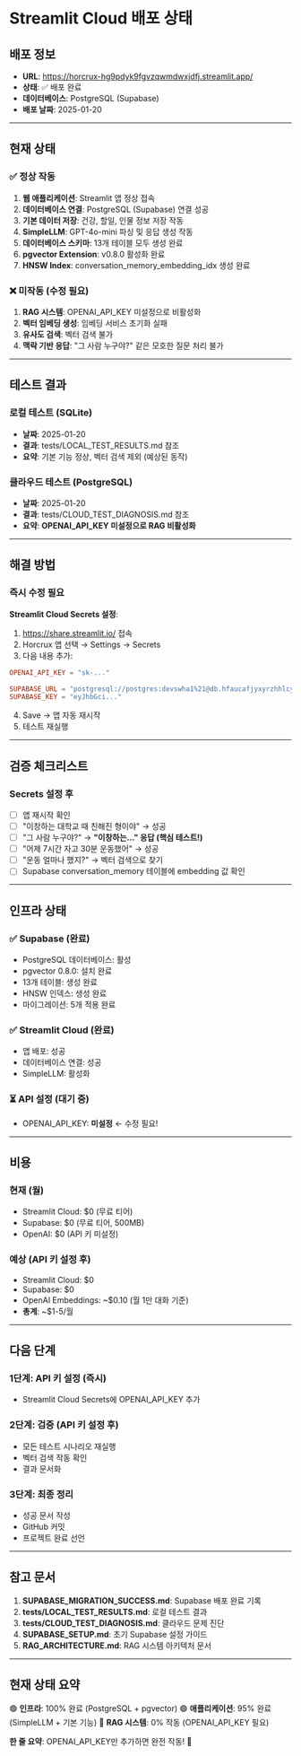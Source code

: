 # Streamlit Cloud 배포 상태

## 배포 정보

- **URL**: https://horcrux-hg9pdyk9fgvzqwmdwxjdfj.streamlit.app/
- **상태**: ✅ 배포 완료
- **데이터베이스**: PostgreSQL (Supabase)
- **배포 날짜**: 2025-01-20

---

## 현재 상태

### ✅ 정상 작동
1. **웹 애플리케이션**: Streamlit 앱 정상 접속
2. **데이터베이스 연결**: PostgreSQL (Supabase) 연결 성공
3. **기본 데이터 저장**: 건강, 할일, 인물 정보 저장 작동
4. **SimpleLLM**: GPT-4o-mini 파싱 및 응답 생성 작동
5. **데이터베이스 스키마**: 13개 테이블 모두 생성 완료
6. **pgvector Extension**: v0.8.0 활성화 완료
7. **HNSW Index**: conversation_memory_embedding_idx 생성 완료

### ❌ 미작동 (수정 필요)
1. **RAG 시스템**: OPENAI_API_KEY 미설정으로 비활성화
2. **벡터 임베딩 생성**: 임베딩 서비스 초기화 실패
3. **유사도 검색**: 벡터 검색 불가
4. **맥락 기반 응답**: "그 사람 누구야?" 같은 모호한 질문 처리 불가

---

## 테스트 결과

### 로컬 테스트 (SQLite)
- **날짜**: 2025-01-20
- **결과**: tests/LOCAL_TEST_RESULTS.md 참조
- **요약**: 기본 기능 정상, 벡터 검색 제외 (예상된 동작)

### 클라우드 테스트 (PostgreSQL)
- **날짜**: 2025-01-20
- **결과**: tests/CLOUD_TEST_DIAGNOSIS.md 참조
- **요약**: **OPENAI_API_KEY 미설정으로 RAG 비활성화**

---

## 해결 방법

### 즉시 수정 필요

**Streamlit Cloud Secrets 설정**:

1. https://share.streamlit.io/ 접속
2. Horcrux 앱 선택 → Settings → Secrets
3. 다음 내용 추가:

```toml
OPENAI_API_KEY = "sk-..."

SUPABASE_URL = "postgresql://postgres:devswha1%21@db.hfaucafjyxyrzhhlcyvy.supabase.co:5432/postgres"
SUPABASE_KEY = "eyJhbGci..."
```

4. Save → 앱 자동 재시작
5. 테스트 재실행

---

## 검증 체크리스트

### Secrets 설정 후

- [ ] 앱 재시작 확인
- [ ] "이창하는 대학교 때 친해진 형이야" → 성공
- [ ] "그 사람 누구야?" → **"이창하는..." 응답 (핵심 테스트!)**
- [ ] "어제 7시간 자고 30분 운동했어" → 성공
- [ ] "운동 얼마나 했지?" → 벡터 검색으로 찾기
- [ ] Supabase conversation_memory 테이블에 embedding 값 확인

---

## 인프라 상태

### ✅ Supabase (완료)
- PostgreSQL 데이터베이스: 활성
- pgvector 0.8.0: 설치 완료
- 13개 테이블: 생성 완료
- HNSW 인덱스: 생성 완료
- 마이그레이션: 5개 적용 완료

### ✅ Streamlit Cloud (완료)
- 앱 배포: 성공
- 데이터베이스 연결: 성공
- SimpleLLM: 활성화

### ⏳ API 설정 (대기 중)
- OPENAI_API_KEY: **미설정** ← 수정 필요!

---

## 비용

### 현재 (월)
- Streamlit Cloud: $0 (무료 티어)
- Supabase: $0 (무료 티어, 500MB)
- OpenAI: $0 (API 키 미설정)

### 예상 (API 키 설정 후)
- Streamlit Cloud: $0
- Supabase: $0
- OpenAI Embeddings: ~$0.10 (월 1만 대화 기준)
- **총계**: ~$1-5/월

---

## 다음 단계

### 1단계: API 키 설정 (즉시)
- Streamlit Cloud Secrets에 OPENAI_API_KEY 추가

### 2단계: 검증 (API 키 설정 후)
- 모든 테스트 시나리오 재실행
- 벡터 검색 작동 확인
- 결과 문서화

### 3단계: 최종 정리
- 성공 문서 작성
- GitHub 커밋
- 프로젝트 완료 선언

---

## 참고 문서

1. **SUPABASE_MIGRATION_SUCCESS.md**: Supabase 배포 완료 기록
2. **tests/LOCAL_TEST_RESULTS.md**: 로컬 테스트 결과
3. **tests/CLOUD_TEST_DIAGNOSIS.md**: 클라우드 문제 진단
4. **SUPABASE_SETUP.md**: 초기 Supabase 설정 가이드
5. **RAG_ARCHITECTURE.md**: RAG 시스템 아키텍처 문서

---

## 현재 상태 요약

🟢 **인프라**: 100% 완료 (PostgreSQL + pgvector)
🟢 **애플리케이션**: 95% 완료 (SimpleLLM + 기본 기능)
🔴 **RAG 시스템**: 0% 작동 (OPENAI_API_KEY 필요)

**한 줄 요약**: OPENAI_API_KEY만 추가하면 완전 작동! 🚀
